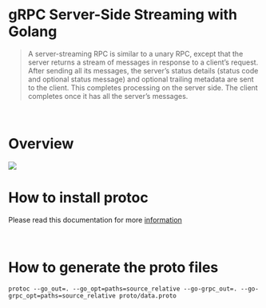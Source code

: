 # gRPC Server-Side Streaming with Golang

>A server-streaming RPC is similar to a unary RPC, except that the server returns a stream of messages in response to a client’s request. After sending all its messages, the server’s status details (status code and optional status message) and optional trailing metadata are sent to the client. This completes processing on the server side. The client completes once it has all the server’s messages.

<br/>

# Overview

![](https://grpc.io/img/landing-2.svg)
<br/>

# How to install protoc

Please read this documentation for more [information](http://google.github.io/proto-lens/installing-protoc.html)

<br/>

# How to generate the proto files

`protoc --go_out=. --go_opt=paths=source_relative --go-grpc_out=. --go-grpc_opt=paths=source_relative proto/data.proto`
